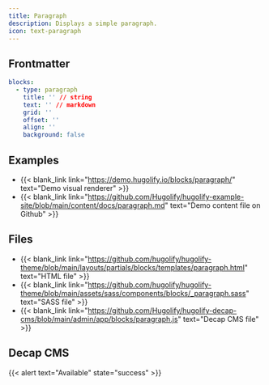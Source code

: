 ```yaml
---
title: Paragraph
description: Displays a simple paragraph.
icon: text-paragraph
---
```


## Frontmatter

```yml
blocks:
  - type: paragraph
    title: '' // string
    text: '' // markdown
    grid: ''
    offset: ''
    align: ''
    background: false
```

## Examples

- {{< blank_link link="https://demo.hugolify.io/blocks/paragraph/" text="Demo visual renderer" >}}
- {{< blank_link link="https://github.com/Hugolify/hugolify-example-site/blob/main/content/docs/paragraph.md" text="Demo content file on Github" >}}

## Files

- {{< blank_link link="https://github.com/hugolify/hugolify-theme/blob/main/layouts/partials/blocks/templates/paragraph.html" text="HTML file" >}}
- {{< blank_link link="https://github.com/hugolify/hugolify-theme/blob/main/assets/sass/components/blocks/_paragraph.sass" text="SASS file" >}}
- {{< blank_link link="https://github.com/Hugolify/hugolify-decap-cms/blob/main/admin/app/blocks/paragraph.js" text="Decap CMS file" >}}

## Decap CMS

{{< alert text="Available" state="success" >}}

